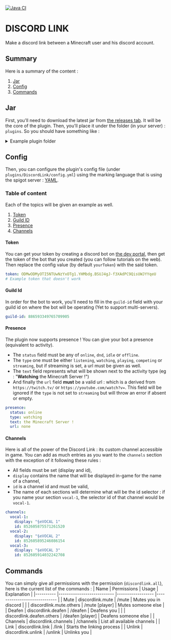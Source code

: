 [![Java CI](https://github.com/Lygaen/DiscordLink/actions/workflows/main.yml/badge.svg)](https://github.com/Lygaen/DiscordLink/actions/workflows/main.yml)
# DISCORD LINK
Make a discord link between a Minecraft user and his discord account.

## Summary
Here is a summary of the content :
1. [Jar](https://github.com/Lygaen/DiscordLink#jar)
2. [Config](https://github.com/Lygaen/DiscordLink#config)
3. [Commands](https://github.com/Lygaen/DiscordLink#commands)

## Jar
First, you'll need to download the latest jar from [the releases tab](https://github.com/Lygaen/DiscordLink/releases).
It will be the core of the plugin. Then, you'll place it under the folder (in your server) : `plugins`.
So you should have something like :
<details>
    <summary>Example plugin folder</summary>
    <pre>
    │
    ├───plugins
    │   │   DiscordLink.jar
    │   │
    │   ├───bStats
    │   │       config.yml
    │   │
    │   └───DiscordLink
    │           config.yml
    </pre>
</details>

## Config
Then, you can configure the plugin's config file 
(under `plugins/DiscordLink/config.yml`) using the marking language that
is using the spigot server : [YAML](https://fr.wikipedia.org/wiki/YAML).

### Table of content
Each of the topics will be given an example as well.
1. [Token](https://github.com/Lygaen/DiscordLink#token)
2. [Guild ID](https://github.com/Lygaen/DiscordLink#guild-id)
3. [Presence](https://github.com/Lygaen/DiscordLink#presence)
4. [Channels](https://github.com/Lygaen/DiscordLink#channels)

#### Token
You can get your token by creating a discord bot on [the dev portal](https://discord.com/developers/applications),
then get the token of the bot that you created (you can follow tutorials on the web).
<br>
Then replace the config value (by default `yourToken`) with the said token.
```yaml
token: ODMwODMyOTI5NTUwNzYxOTg1.YHMbdg.BSUJ4gJ-f3XAdPC9QisUWJYYqeU
# Example token that doesn't work
```

#### Guild Id
In order for the bot to work, you'll need to fill in the `guild-id` field with your
guild id on where the bot will be operating (Yet to support multi-servers).
```yaml
guild-id: 886593349765709905
```

#### Presence
The plugin now supports presence ! You can give your bot a presence (equivalent to activity).
- The `status` field must be any of `online`, `dnd`, `idle` or `offline`.
- The `type` one must be either `listening`, `watching`, `playing`, `competing` or `streaming`, but
if streaming is set, a url must be given as well.
- The `text` field represents what will be shown next to the activity type 
(eg : "**Watching** the Minecraft Server !")
- And finally the `url` field **must** be a valid url : which is a derived from 
`https://twitch.tv/` or `https://youtube.com/watch?v=`. This field will be ignored 
if the `type` is not set to `streaming` but will throw an error if absent or empty.
```yaml
presence:
  status: online
  type: watching
  text: the Minecraft Server !
  url: none
```

#### Channels
Here is all of the power of the Discord Link : its custom channel accessible in game.
You can add as much entries as you want to the `channels` section with the exception
of it following these rules :
- All fields must be set (display and id),
- `display` contains the name that will be displayed in-game for the name of a channel,
- `id` is a channel id and must be valid,
- The name of each sections will determine what will be the id selector : if you name
your section `vocal-1`, the selector id of that channel would be `vocal-1`.
```yaml
channels:
  vocal-1:
    display: "§eVOCAL 1"
    id: 852605875571261520
  vocal-2:
    display: "§eVOCAL 2"
    id: 852605895246086154
  vocal-3:
    display: "§eVOCAL 3"
    id: 852605914032242708
```
## Commands
You can simply give all permissions with the permission (`discordlink.all`),
here is the current list of the commands :
| Name     	| Permissions               	| Usage            	| Explanation                 	|
|----------	|---------------------------	|------------------	|-----------------------------	|
| Mute     	| discordlink.mute          	| /mute            	| Mutes you in discord        	|
|          	| discordlink.mute.others   	| /mute [player]   	| Mutes someone else          	|
| Deafen   	| discordlink.deafen        	| /deafen          	| Deafens you                 	|
|          	| discordlink.deafen.others 	| /deafen [player] 	| Deafens someone else        	|
| Channels 	| discordlink.channels      	| /channels        	| List all available channels 	|
| Link     	| discordlink.link          	| /link            	| Starts the linking process  	|
| Unlink   	| discordlink.unlink        	| /unlink          	| Unlinks you                 	|

